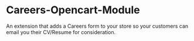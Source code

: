 # Careers-Opencart-Module
An extension that adds a Careers form to your store so your customers can email you their CV/Resume for consideration.
